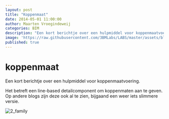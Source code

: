 ```yaml
---
layout: post
title: "Koppenmaat"
date: 2014-05-01 11:00:00
author: Maarten Vroegindeweij
categories: BIM
description: "Een kort berichtje over een hulpmiddel voor koppenmaatvoering."
image: 'https://raw.githubusercontent.com/3BMLabs/LABS/master/assets/blog_assets/2014-05-01/2_family.png'
published: true
---
```


# koppenmaat

Een kort berichtje over een hulpmiddel voor koppenmaatvoering.

Het betreft een line-based detailcomponent om koppenmaten aan te geven. Op andere blogs zijn deze ook al te zien, bijgaand een weer iets slimmere versie.

![2_family](https://raw.githubusercontent.com/3BMLabs/LABS/master/assets/blog_assets/2014-05-01/2_family.png)
